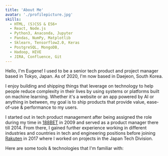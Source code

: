 ```yaml
---
title: 'About Me'
avatar: './profilepicture.jpg'
skills:
  - HTML, (S)CSS & ES6+
  - React, Node.js
  - Python3, Anaconda, Jupyter
  - Pandas, NumPy, Matplotlib
  - Sklearn, Tensorflow2.0, Keras
  - PostgreSQL, MongoDB,
  - Hadoop, HIVE
  - JIRA, Confluence, Git
---
```


Hello, I'm Eugene! I used to be a senior tech product and project manager based in Tokyo, Japan. As of 2020, I'm now based in Daejeon, South Korea.

I enjoy building and shipping things that leverage on technology to help people reduce complexity in their lives by using systems or platforms built on machine learning. Whether it's a website or an app powered by AI or anything in between, my goal is to ship products that provide value, ease-of-use & performance to my users.

I started out in tech product management after being assigned the role during my time in [188BET](https://www.188bet.com/) in 2009 and served as a product manager there till 2014.
From there, I gained further experience working in different industries and countries in tech and engineering positions before joining [Rakuten](https://www.rakuten.co.jp/) in 2017 where I worked on projects in the Japan Tech Division.

Here are some tools & technologies that I'm familiar with:

<!--- SECTION COMPLETED!>
